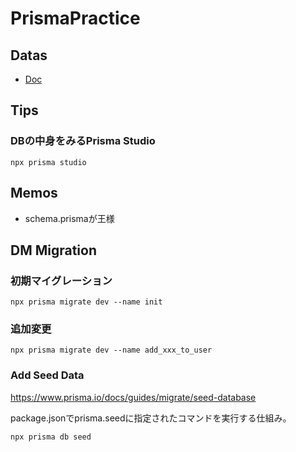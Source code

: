# PrismaPractice
## Datas
- [Doc](https://www.prisma.io/docs/getting-started/setup-prisma/start-from-scratch/relational-databases/next-steps-typescript-postgresql)

## Tips
### DBの中身をみるPrisma Studio
```
npx prisma studio
```

## Memos
- schema.prismaが王様

## DM Migration
### 初期マイグレーション
```
npx prisma migrate dev --name init
```

### 追加変更
```
npx prisma migrate dev --name add_xxx_to_user
```

### Add Seed Data
https://www.prisma.io/docs/guides/migrate/seed-database

package.jsonでprisma.seedに指定されたコマンドを実行する仕組み。

```
npx prisma db seed
```